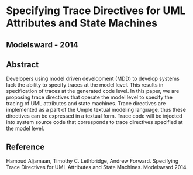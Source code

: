 # Specifying Trace Directives for UML Attributes and State Machines
##  Modelsward - 2014

## Abstract

Developers using model driven development (MDD) to develop systems lack the ability to specify traces at the model level. This results in specification of traces at the generated code level. In this paper, we are proposing trace directives that operate the model level to specify the tracing of UML attributes and state machines. Trace directives are implemented as a part of the Umple textual modeling language, thus these directives can be expressed in a textual form. Trace code will be injected into system source code that corresponds to trace directives specified at the model level.

## Reference

Hamoud Aljamaan, Timothy C. Lethbridge, Andrew Forward. Specifying Trace Directives for UML Attributes and State Machines. Modelsward 2014.
